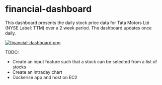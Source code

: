 # financial-dashboard

This dashboard presents the daily stock price data for Tata Motors Ltd (NYSE Label: TTM) over a 2 week period. The dashboard updates once daily. 

[![financial-dashboard.png](https://i.postimg.cc/pXJFcfkD/financial-dashboard.png)](https://postimg.cc/Czd5zf31)

TODO:
* Create an input feature such that a stock can be selected from a list of stocks
* Create an intraday chart 
* Dockerise app and host on EC2

